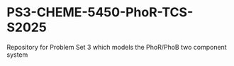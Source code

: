 # PS3-CHEME-5450-PhoR-TCS-S2025
Repository  for Problem Set 3 which models the PhoR/PhoB two component system
